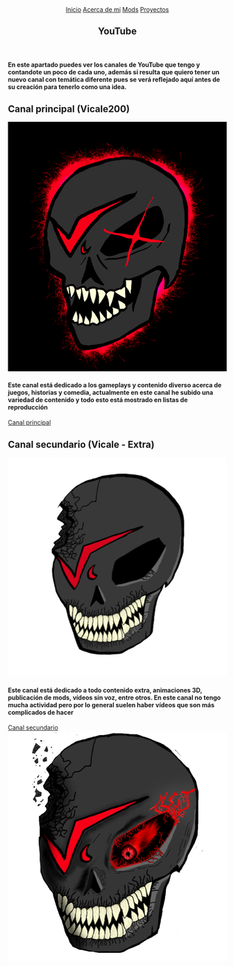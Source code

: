 <!DOCTYPE html>
<html lang="es">
<head>
    <meta charset="UTF-8">
    <meta name="viewport" content="width=device-width, initial-scale=1.0">
    <meta http-equiv="X-UA-Compatible" content="ie=edge">
    <title>Vicale200</title>
    <link rel="shortcut icon" href="img/logowebvicale.png" type="image/x-icon">
    <link rel="stylesheet" href="css/estilos.css">
    <link href="https://fonts.googleapis.com/css2?family=Teko&display=swap" rel="stylesheet">
</head>
<body>
    <header>
        <nav>
            <a href="index.html">Inicio</a>
            <a href="Acercademi.html">Acerca de mí</a>
            <a href="Mods.html">Mods</a>
            <a href="Proyectos.html">Proyectos</a>
        </nav>
    <section class="textos-header2">
        <h1>YouTube</h1>
    </section>
    </header>
    <main>
        <h4 class="descripciones">En este apartado puedes ver los canales de YouTube que tengo y contandote un poco de cada uno, además si resulta que quiero tener un nuevo canal con temática diferente pues se verá reflejado aquí antes de su creación para tenerlo como una idea.</h4>
        <h2 class="titulo">Canal principal (Vicale200)</h2>
        <section class="img-canalprincipal">
            <img src="img/canalprincipal-logo.png" alt="">
        </section>
        <h4 class="descripciones">Este canal está dedicado a los gameplays y contenido diverso acerca de juegos, historias y comedia, actualmente en este canal he subido una variedad de contenido y todo esto está mostrado en listas de reproducción</h4>
        <section class="link-canalprincipal">
            <a href="https://www.youtube.com/channel/UClKHnew1yUxkKt2Lgg8Ap3A">Canal principal</a>
        </section>
        <h2 class="titulo">Canal secundario (Vicale - Extra)</h2>
        <section class="img-canalsecundario">
            <img src="img/canalsecundario.png" alt="">
        </section>
        <h4 class="descripciones">Este canal está dedicado a todo contenido extra, animaciones 3D, publicación de mods, vídeos sin voz, entre otros. En este canal no tengo mucha actividad pero por lo general suelen haber vídeos que son más complicados de hacer</h4>
        <section class="link-canalsecundario">
            <a href="https://www.youtube.com/channel/UCLXYbJyfWlIZGiHVYWEY92g">Canal secundario</a>
        </section>
        <section class="img-canalsecundario-logo">
            <img src="img/canalsecundario-logo.png" alt="">
        </section>
    </main>
